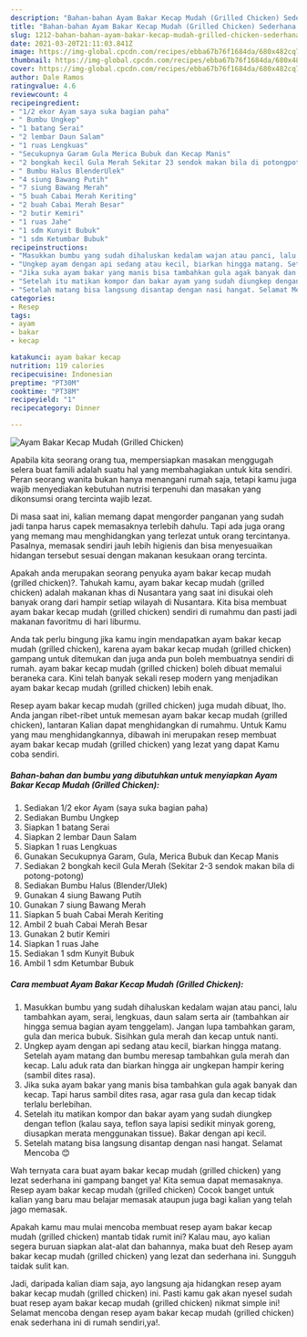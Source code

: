 ```yaml
---
description: "Bahan-bahan Ayam Bakar Kecap Mudah (Grilled Chicken) Sederhana Untuk Jualan"
title: "Bahan-bahan Ayam Bakar Kecap Mudah (Grilled Chicken) Sederhana Untuk Jualan"
slug: 1212-bahan-bahan-ayam-bakar-kecap-mudah-grilled-chicken-sederhana-untuk-jualan
date: 2021-03-20T21:11:03.841Z
image: https://img-global.cpcdn.com/recipes/ebba67b76f1684da/680x482cq70/ayam-bakar-kecap-mudah-grilled-chicken-foto-resep-utama.jpg
thumbnail: https://img-global.cpcdn.com/recipes/ebba67b76f1684da/680x482cq70/ayam-bakar-kecap-mudah-grilled-chicken-foto-resep-utama.jpg
cover: https://img-global.cpcdn.com/recipes/ebba67b76f1684da/680x482cq70/ayam-bakar-kecap-mudah-grilled-chicken-foto-resep-utama.jpg
author: Dale Ramos
ratingvalue: 4.6
reviewcount: 4
recipeingredient:
- "1/2 ekor Ayam saya suka bagian paha"
- " Bumbu Ungkep"
- "1 batang Serai"
- "2 lembar Daun Salam"
- "1 ruas Lengkuas"
- "Secukupnya Garam Gula Merica Bubuk dan Kecap Manis"
- "2 bongkah kecil Gula Merah Sekitar 23 sendok makan bila di potongpotong"
- " Bumbu Halus BlenderUlek"
- "4 siung Bawang Putih"
- "7 siung Bawang Merah"
- "5 buah Cabai Merah Keriting"
- "2 buah Cabai Merah Besar"
- "2 butir Kemiri"
- "1 ruas Jahe"
- "1 sdm Kunyit Bubuk"
- "1 sdm Ketumbar Bubuk"
recipeinstructions:
- "Masukkan bumbu yang sudah dihaluskan kedalam wajan atau panci, lalu tambahkan ayam, serai, lengkuas, daun salam serta air (tambahkan air hingga semua bagian ayam tenggelam). Jangan lupa tambahkan garam, gula dan merica bubuk. Sisihkan gula merah dan kecap untuk nanti."
- "Ungkep ayam dengan api sedang atau kecil, biarkan hingga matang. Setelah ayam matang dan bumbu meresap tambahkan gula merah dan kecap. Lalu aduk rata dan biarkan hingga air ungkepan hampir kering (sambil dites rasa)."
- "Jika suka ayam bakar yang manis bisa tambahkan gula agak banyak dan kecap. Tapi harus sambil dites rasa, agar rasa gula dan kecap tidak terlalu berlebihan."
- "Setelah itu matikan kompor dan bakar ayam yang sudah diungkep dengan teflon (kalau saya, teflon saya lapisi sedikit minyak goreng, diusapkan merata menggunakan tissue). Bakar dengan api kecil."
- "Setelah matang bisa langsung disantap dengan nasi hangat. Selamat Mencoba 😊"
categories:
- Resep
tags:
- ayam
- bakar
- kecap

katakunci: ayam bakar kecap 
nutrition: 119 calories
recipecuisine: Indonesian
preptime: "PT30M"
cooktime: "PT38M"
recipeyield: "1"
recipecategory: Dinner

---
```



![Ayam Bakar Kecap Mudah (Grilled Chicken)](https://img-global.cpcdn.com/recipes/ebba67b76f1684da/680x482cq70/ayam-bakar-kecap-mudah-grilled-chicken-foto-resep-utama.jpg)

Apabila kita seorang orang tua, mempersiapkan masakan menggugah selera buat famili adalah suatu hal yang membahagiakan untuk kita sendiri. Peran seorang  wanita bukan hanya menangani rumah saja, tetapi kamu juga wajib menyediakan kebutuhan nutrisi terpenuhi dan masakan yang dikonsumsi orang tercinta wajib lezat.

Di masa  saat ini, kalian memang dapat mengorder panganan yang sudah jadi tanpa harus capek memasaknya terlebih dahulu. Tapi ada juga orang yang memang mau menghidangkan yang terlezat untuk orang tercintanya. Pasalnya, memasak sendiri jauh lebih higienis dan bisa menyesuaikan hidangan tersebut sesuai dengan makanan kesukaan orang tercinta. 



Apakah anda merupakan seorang penyuka ayam bakar kecap mudah (grilled chicken)?. Tahukah kamu, ayam bakar kecap mudah (grilled chicken) adalah makanan khas di Nusantara yang saat ini disukai oleh banyak orang dari hampir setiap wilayah di Nusantara. Kita bisa membuat ayam bakar kecap mudah (grilled chicken) sendiri di rumahmu dan pasti jadi makanan favoritmu di hari liburmu.

Anda tak perlu bingung jika kamu ingin mendapatkan ayam bakar kecap mudah (grilled chicken), karena ayam bakar kecap mudah (grilled chicken) gampang untuk ditemukan dan juga anda pun boleh membuatnya sendiri di rumah. ayam bakar kecap mudah (grilled chicken) boleh dibuat memalui beraneka cara. Kini telah banyak sekali resep modern yang menjadikan ayam bakar kecap mudah (grilled chicken) lebih enak.

Resep ayam bakar kecap mudah (grilled chicken) juga mudah dibuat, lho. Anda jangan ribet-ribet untuk memesan ayam bakar kecap mudah (grilled chicken), lantaran Kalian dapat menghidangkan di rumahmu. Untuk Kamu yang mau menghidangkannya, dibawah ini merupakan resep membuat ayam bakar kecap mudah (grilled chicken) yang lezat yang dapat Kamu coba sendiri.

<!--inarticleads1-->

##### Bahan-bahan dan bumbu yang dibutuhkan untuk menyiapkan Ayam Bakar Kecap Mudah (Grilled Chicken):

1. Sediakan 1/2 ekor Ayam (saya suka bagian paha)
1. Sediakan  Bumbu Ungkep
1. Siapkan 1 batang Serai
1. Siapkan 2 lembar Daun Salam
1. Siapkan 1 ruas Lengkuas
1. Gunakan Secukupnya Garam, Gula, Merica Bubuk dan Kecap Manis
1. Sediakan 2 bongkah kecil Gula Merah (Sekitar 2-3 sendok makan bila di potong-potong)
1. Sediakan  Bumbu Halus (Blender/Ulek)
1. Gunakan 4 siung Bawang Putih
1. Gunakan 7 siung Bawang Merah
1. Siapkan 5 buah Cabai Merah Keriting
1. Ambil 2 buah Cabai Merah Besar
1. Gunakan 2 butir Kemiri
1. Siapkan 1 ruas Jahe
1. Sediakan 1 sdm Kunyit Bubuk
1. Ambil 1 sdm Ketumbar Bubuk




<!--inarticleads2-->

##### Cara membuat Ayam Bakar Kecap Mudah (Grilled Chicken):

1. Masukkan bumbu yang sudah dihaluskan kedalam wajan atau panci, lalu tambahkan ayam, serai, lengkuas, daun salam serta air (tambahkan air hingga semua bagian ayam tenggelam). Jangan lupa tambahkan garam, gula dan merica bubuk. Sisihkan gula merah dan kecap untuk nanti.
1. Ungkep ayam dengan api sedang atau kecil, biarkan hingga matang. Setelah ayam matang dan bumbu meresap tambahkan gula merah dan kecap. Lalu aduk rata dan biarkan hingga air ungkepan hampir kering (sambil dites rasa).
1. Jika suka ayam bakar yang manis bisa tambahkan gula agak banyak dan kecap. Tapi harus sambil dites rasa, agar rasa gula dan kecap tidak terlalu berlebihan.
1. Setelah itu matikan kompor dan bakar ayam yang sudah diungkep dengan teflon (kalau saya, teflon saya lapisi sedikit minyak goreng, diusapkan merata menggunakan tissue). Bakar dengan api kecil.
1. Setelah matang bisa langsung disantap dengan nasi hangat. Selamat Mencoba 😊




Wah ternyata cara buat ayam bakar kecap mudah (grilled chicken) yang lezat sederhana ini gampang banget ya! Kita semua dapat memasaknya. Resep ayam bakar kecap mudah (grilled chicken) Cocok banget untuk kalian yang baru mau belajar memasak ataupun juga bagi kalian yang telah jago memasak.

Apakah kamu mau mulai mencoba membuat resep ayam bakar kecap mudah (grilled chicken) mantab tidak rumit ini? Kalau mau, ayo kalian segera buruan siapkan alat-alat dan bahannya, maka buat deh Resep ayam bakar kecap mudah (grilled chicken) yang lezat dan sederhana ini. Sungguh taidak sulit kan. 

Jadi, daripada kalian diam saja, ayo langsung aja hidangkan resep ayam bakar kecap mudah (grilled chicken) ini. Pasti kamu gak akan nyesel sudah buat resep ayam bakar kecap mudah (grilled chicken) nikmat simple ini! Selamat mencoba dengan resep ayam bakar kecap mudah (grilled chicken) enak sederhana ini di rumah sendiri,ya!.


